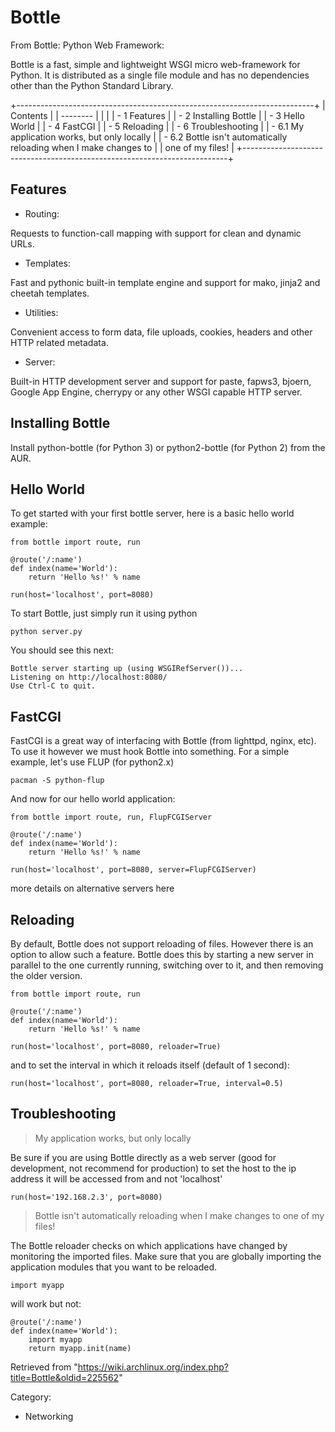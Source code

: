 Bottle
======

From Bottle: Python Web Framework:

Bottle is a fast, simple and lightweight WSGI micro web-framework for
Python. It is distributed as a single file module and has no
dependencies other than the Python Standard Library.

+--------------------------------------------------------------------------+
| Contents                                                                 |
| --------                                                                 |
|                                                                          |
| -   1 Features                                                           |
| -   2 Installing Bottle                                                  |
| -   3 Hello World                                                        |
| -   4 FastCGI                                                            |
| -   5 Reloading                                                          |
| -   6 Troubleshooting                                                    |
|     -   6.1 My application works, but only locally                       |
|     -   6.2 Bottle isn't automatically reloading when I make changes to  |
|         one of my files!                                                 |
+--------------------------------------------------------------------------+

Features
--------

-   Routing:

Requests to function-call mapping with support for clean and dynamic
URLs.

-   Templates:

Fast and pythonic built-in template engine and support for mako, jinja2
and cheetah templates.

-   Utilities:

Convenient access to form data, file uploads, cookies, headers and other
HTTP related metadata.

-   Server:

Built-in HTTP development server and support for paste, fapws3, bjoern,
Google App Engine, cherrypy or any other WSGI capable HTTP server.

Installing Bottle
-----------------

Install python-bottle (for Python 3) or python2-bottle (for Python 2)
from the AUR.

Hello World
-----------

To get started with your first bottle server, here is a basic hello
world example:

    from bottle import route, run
     
    @route('/:name')
    def index(name='World'):
        return 'Hello %s!' % name

    run(host='localhost', port=8080)

To start Bottle, just simply run it using python

    python server.py

You should see this next:

    Bottle server starting up (using WSGIRefServer())...
    Listening on http://localhost:8080/
    Use Ctrl-C to quit.

FastCGI
-------

FastCGI is a great way of interfacing with Bottle (from lighttpd, nginx,
etc). To use it however we must hook Bottle into something. For a simple
example, let's use FLUP (for python2.x)

    pacman -S python-flup

And now for our hello world application:

    from bottle import route, run, FlupFCGIServer
     
    @route('/:name')
    def index(name='World'):
        return 'Hello %s!' % name

    run(host='localhost', port=8080, server=FlupFCGIServer)

more details on alternative servers here

Reloading
---------

By default, Bottle does not support reloading of files. However there is
an option to allow such a feature. Bottle does this by starting a new
server in parallel to the one currently running, switching over to it,
and then removing the older version.

    from bottle import route, run
     
    @route('/:name')
    def index(name='World'):
        return 'Hello %s!' % name

    run(host='localhost', port=8080, reloader=True)

and to set the interval in which it reloads itself (default of 1
second):

    run(host='localhost', port=8080, reloader=True, interval=0.5)

Troubleshooting
---------------

> My application works, but only locally

Be sure if you are using Bottle directly as a web server (good for
development, not recommend for production) to set the host to the ip
address it will be accessed from and not 'localhost'

    run(host='192.168.2.3', port=8080)

> Bottle isn't automatically reloading when I make changes to one of my files!

The Bottle reloader checks on which applications have changed by
monitoring the imported files. Make sure that you are globally importing
the application modules that you want to be reloaded.

    import myapp

will work but not:

    @route('/:name')
    def index(name='World'):
        import myapp
        return myapp.init(name)

Retrieved from
"https://wiki.archlinux.org/index.php?title=Bottle&oldid=225562"

Category:

-   Networking
